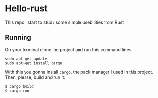 # Hello-rust

This repo I start to study some simple usebilities from Rust

## Running

On your terminal clone the project and run this command lines: 

```
sudo apt-get update
sudo apt-get install cargo
```

With this you gonna install `cargo`, the pack manager I used in this project. Then, please, build and run it:

```
$ cargo build
$ cargo run
```
